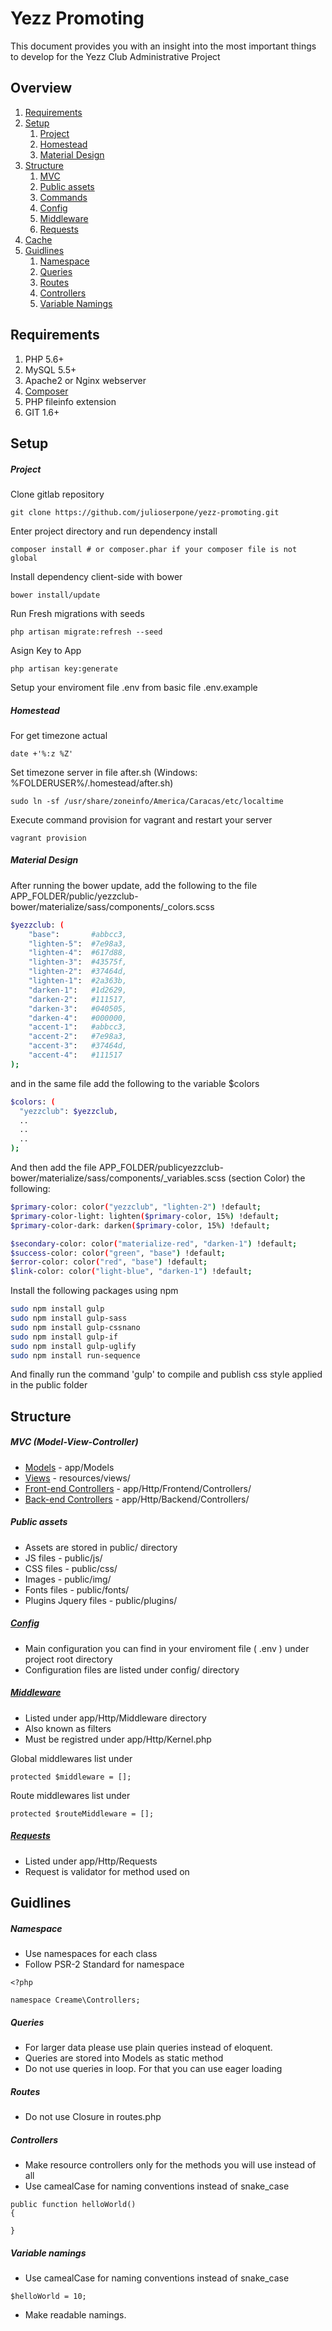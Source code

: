 # Yezz Promoting

This document provides you with an insight into the most important things to develop for the Yezz Club Administrative Project

## Overview

1. [Requirements](#requirements)
2. [Setup](#setup)
   1. [Project](#project)
   2. [Homestead](#homestead)
   3. [Material Design](#material-design)
3. [Structure](#structure)
   1. [MVC](#mvc-model-view-controller)
   2. [Public assets](#public-assets)
   3. [Commands](#commands)
   4. [Config](#config)
   5. [Middleware](#middleware)
   6. [Requests](#requests)
4. [Cache](#cache)
5. [Guidlines](#guidlines)
   1. [Namespace](#namespace)
   2. [Queries](#queries)
   3. [Routes](#routes)
   4. [Controllers](#controllers)
   5. [Variable Namings](#variable-namings)

## Requirements
1. PHP 5.6+
2. MySQL 5.5+
3. Apache2 or Nginx webserver
4. [Composer](https://getcomposer.org/)
5. PHP fileinfo extension
6. GIT 1.6+

## Setup

##### Project

Clone gitlab repository
```
git clone https://github.com/julioserpone/yezz-promoting.git
```

Enter project directory and run dependency install
```
composer install # or composer.phar if your composer file is not global
```

Install dependency client-side with bower
```
bower install/update
```

Run Fresh migrations with seeds
```
php artisan migrate:refresh --seed
```

Asign Key to App
```
php artisan key:generate
```

Setup your enviroment file .env from basic file .env.example


##### Homestead

For get timezone actual
```
date +'%:z %Z'
```

Set timezone server in file after.sh (Windows: %FOLDERUSER%/.homestead/after.sh)
```
sudo ln -sf /usr/share/zoneinfo/America/Caracas/etc/localtime
```

Execute command provision for vagrant and restart your server
```
vagrant provision
```

##### Material Design

After running the bower update, add the following to the file 
APP_FOLDER/public/yezzclub-bower/materialize/sass/components/_colors.scss

```sh
$yezzclub: (
    "base":       #abbcc3,
    "lighten-5":  #7e98a3,
    "lighten-4":  #617d88,
    "lighten-3":  #43575f,
    "lighten-2":  #37464d,
    "lighten-1":  #2a363b,
    "darken-1":   #1d2629,
    "darken-2":   #111517,
    "darken-3":   #040505,
    "darken-4":   #000000,
    "accent-1":   #abbcc3,
    "accent-2":   #7e98a3,
    "accent-3":   #37464d,
    "accent-4":   #111517
);
```

and in the same file add the following to the variable $colors
```sh
$colors: (
  "yezzclub": $yezzclub,
  ..
  ..
  ..
);
```

And then add the file APP_FOLDER/publicyezzclub-bower/materialize/sass/components/_variables.scss (section Color) the following:
```sh
$primary-color: color("yezzclub", "lighten-2") !default;
$primary-color-light: lighten($primary-color, 15%) !default;
$primary-color-dark: darken($primary-color, 15%) !default;

$secondary-color: color("materialize-red", "darken-1") !default;
$success-color: color("green", "base") !default;
$error-color: color("red", "base") !default;
$link-color: color("light-blue", "darken-1") !default;
```

Install the following packages using npm
```sh
sudo npm install gulp
sudo npm install gulp-sass
sudo npm install gulp-cssnano
sudo npm install gulp-if
sudo npm install gulp-uglify
sudo npm install run-sequence
```

And finally run the command 'gulp' to compile and publish css style applied in the public folder


## Structure

##### MVC (Model-View-Controller)
- [Models](http://laravel.com/docs/5.2/eloquent) - app/Models
- [Views](http://laravel.com/docs/5.2/views) - resources/views/
- [Front-end Controllers](http://laravel.com/docs/5.2/controllers) - app/Http/Frontend/Controllers/
- [Back-end Controllers](http://laravel.com/docs/5.2/controllers) - app/Http/Backend/Controllers/

##### Public assets
- Assets are stored in public/ directory
- JS files - public/js/
- CSS files - public/css/
- Images - public/img/
- Fonts files - public/fonts/
- Plugins Jquery files - public/plugins/

##### [Config](http://laravel.com/docs/5.2/configuration)

- Main configuration you can find in your enviroment file ( .env ) under project root directory
- Configuration files are listed under config/ directory

##### [Middleware](http://laravel.com/docs/5.2/middleware)

- Listed under app/Http/Middleware directory
- Also known as filters
- Must be registred under app/Http/Kernel.php

Global middlewares list under
```
protected $middleware = [];
```

Route middlewares list under
```
protected $routeMiddleware = [];
```

##### [Requests](http://laravel.com/docs/5.2/requests)

- Listed under app/Http/Requests
- Request is validator for method used on



## Guidlines

##### Namespace

- Use namespaces for each class
- Follow PSR-2 Standard for namespace

```
<?php

namespace Creame\Controllers;
```

##### Queries

- For larger data please use plain queries instead of eloquent.
- Queries are stored into Models as static method
- Do not use queries in loop. For that you can use eager loading

##### Routes

- Do not use Closure in routes.php

##### Controllers

- Make resource controllers only for the methods you will use instead of all
- Use camealCase for naming conventions instead of snake_case
```
public function helloWorld()
{

}
```

##### Variable namings

- Use camealCase for naming conventions instead of snake_case
```
$helloWorld = 10;
```
- Make readable namings.
